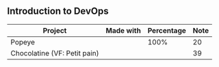 ## Introduction to DevOps

| Project | Made with | Percentage | Note |
|---------|-----------|------------|------|
| Popeye | | 100% | 20 |
| Chocolatine (VF: Petit pain) | | | 39 |